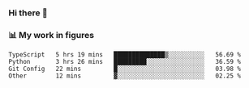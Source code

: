 ### Hi there 👋

### 📊 My work in figures

<!--START_SECTION:waka-->

```text
TypeScript   5 hrs 19 mins   ██████████████▒░░░░░░░░░░   56.69 %
Python       3 hrs 26 mins   █████████░░░░░░░░░░░░░░░░   36.59 %
Git Config   22 mins         █░░░░░░░░░░░░░░░░░░░░░░░░   03.98 %
Other        12 mins         ▓░░░░░░░░░░░░░░░░░░░░░░░░   02.25 %
```

<!--END_SECTION:waka-->
